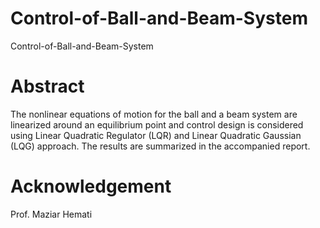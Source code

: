 # Control-of-Ball-and-Beam-System
 Control-of-Ball-and-Beam-System

# Abstract
The nonlinear equations of motion for the ball and a beam system are linearized around an equilibrium point and control design is considered using Linear Quadratic Regulator (LQR) and Linear Quadratic Gaussian (LQG) approach. The results are summarized in the accompanied report. 

# Acknowledgement
Prof. Maziar Hemati
